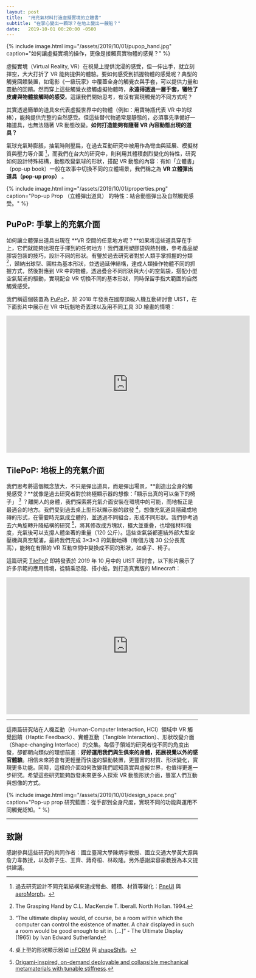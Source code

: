 ```yaml
---
layout: post
title:  "用充氣材料打造虛擬實境的立體書"
subtitle: "在掌心變出一顆球？在地上變出一艘船？"
date:   2019-10-01 00:20:00 -0500
---
```


{% include image.html
           img="/assets/2019/10/01/pupop_hand.jpg"
           caption="如何讓虛擬實境的操作，更像是接觸真實物體的感覺？" %}
           
虛擬實境（Virtual Reality, VR）在視覺上提供沈浸的感受，但一伸出手，就立刻揮空，大大打折了 VR 能夠提供的體驗。要如何感受到抓握物體的感覺呢？典型的觸覺回饋裝置，如電影《一級玩家》中覆蓋全身的觸覺衣與手套，可以提供力量和震動的回饋。然而穿上這些觸覺衣接觸虛擬物體時，**永遠得透過一層手套，犧牲了皮膚與物體接觸時的感受**。這讓我們開始思考，有沒有實現觸覺的不同方式呢？

其實透過簡單的道具來代表虛擬世界中的物體（例如：用寶特瓶代表 VR 中的球棒），能夠提供完整的自然感受。但這些替代物通常是靜態的，必須事先準備好一箱道具，也無法隨著 VR 動態改變。**如何打造能夠有隨著 VR 內容動態出現的道具？**

氣球充氣時膨脹，抽氣時則壓扁，在過去互動研究中被用作為彎曲與延展、模擬材質與壓力等介面 [^1]，而我們在台大的研究中，則利用其體積劇烈變化的特性，研究如何設計特殊結構，動態改變氣球的形狀，搭配 VR 動態的內容：有如「立體書」（pop-up book）一般在故事中切換不同的立體場景，我們稱之為 **VR 立體彈出道具（pop-up prop）** 。

{% include image.html
           img="/assets/2019/10/01/properties.png"
           caption="Pop-up Prop （立體彈出道具） 的特性：結合動態彈出及自然觸覺感受。" %}
           
## PuPoP: 手掌上的充氣介面

如何讓立體彈出道具出現在 **VR 空間的任意地方呢？**如果將這些道具穿在手上，它們就能夠出現在手揮到的任何地方！我們運用塑膠袋與熱封機，參考產品塑膠袋包裝的技巧，設計不同的形狀。有鑒於過去研究者對於人類手掌抓握的分類 [^2]，歸納出球型、圓柱為基本形狀，並透過延伸結構，達成人類操作物體不同的抓握方式，然後對應到 VR 中的物體。透過疊合不同形狀與大小的空氣袋，搭配小型空氣幫浦的驅動，實現配合 VR 切換不同的基本形狀，同時保留手指大範圍的自然觸覺感受。

我們稱這個裝置為 [PuPoP](/projects/pupop)，於 2018 年發表在國際頂級人機互動研討會 UIST，在下面影片中展示在 VR 中玩魁地奇丟球以及用不同工具 3D 繪畫的情境：

<div class="video-wrapper">
  <iframe width="640" height="360" src="https://www.youtube.com/embed/UpWDa-jgC-I" frameborder="0" allowfullscreen></iframe>
</div>

## TilePoP: 地板上的充氣介面

我們思考將這個概念放大，不只是彈出道具，而是彈出場景，**創造出全身的觸覺感受？**就像是過去研究者對於終極顯示器的想像：「顯示出真的可以坐下的椅子」 [^3] ？離開人的身體，我們探索將充氣介面安裝在環境中的可能，而地板正是最適合的地方。我們受到過去桌上型形狀顯示器的啟發 [^4]，想像充氣道具隱藏成地磚的形式，在需要時充氣成立體的，並透過不同組合，形成不同形狀。我們參考過去六角旋轉升降結構的研究 [^5]，將其修改成方塊狀，擴大並重疊，也增強材料強度，充氣後可以支撐人體坐著的重量（120 公斤）。這些空氣袋都連結外部大型空壓機與真空幫浦，最終我們完成 3×3×3 的氣動地磚（每個方塊 30 公分長寬高），能夠在有限的 VR 互動空間中變換成不同的形狀，如桌子、椅子。

這篇研究 [TilePoP](/projects/tilepop) 即將發表於 2019 年 10 月中的 UIST 研討會，以下影片展示了許多示範的應用情境，從騎乘恐龍、搭小船，到打造真實版的 Minecraft：

<div class="video-wrapper">
  <iframe width="640" height="360" src="https://www.youtube.com/embed/uxSQrd-IRjw" frameborder="0" allowfullscreen></iframe>
</div>

-----

這兩篇研究站在人機互動（Human-Computer Interaction, HCI）領域中 VR 觸覺回饋（Haptic Feedback）、實體互動（Tangible Interaction）、形狀改變介面（Shape-changing Interface）的交集。每個子領域的研究者從不同的角度出發，卻都朝向類似的理想前進：**好好運用我們與生俱來的身體，拓展視覺以外的感官體驗**。相信未來將會有更輕量而快速的驅動裝置，更豐富的材質、形狀變化，實現更多功能。同時，這樣的介面如何改變我們認知真實與虛擬世界，也值得更進一步研究。希望這些研究能夠啟發未來更多人探索 VR 動態形狀介面，豐富人們互動與想像的方式。

{% include image.html
           img="/assets/2019/10/01/design_space.png"
           caption="Pop-up prop 研究藍圖：從手部到全身尺度，實現不同的功能與運用不同觸覺認知。" %}

-----

## 致謝

感謝參與這些研究的共同作者：國立臺灣大學陳炳宇教授、國立交通大學黃大源與詹力韋教授，以及郭子生、王齊、蔣奇桓、林政隆。另外感謝梁容豪教授為本文提供建議。

[^1]: 過去研究設計不同充氣結構來達成彎曲、體積、材質等變化：[PneUI](http://tangible.media.mit.edu/project/pneui/) 與 [aeroMorph](http://tangible.media.mit.edu/project/aeromorph/)。
[^2]: The Grasping Hand by C.L. MacKenzie T. Iberall. North Hollan. 1994.
[^3]: “The ultimate display would, of course, be a room within which the computer can control the existence of matter. A chair displayed in such a room would be good enough to sit in. [...]” - The Ultimate Display (1965) by Ivan Edward Sutherland
[^4]: 桌上型的形狀顯示器如 [inFORM](http://tangible.media.mit.edu/project/inform/) 與 [shapeShift](http://shape.stanford.edu/research/shapeShift/)。
[^5]: [Origami-inspired, on-demand deployable and collapsible mechanical metamaterials with tunable stiffness](https://www.pnas.org/content/115/9/2032).
